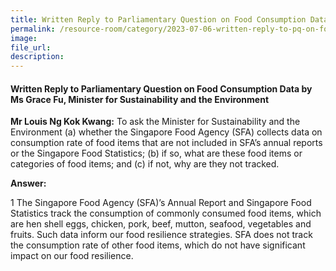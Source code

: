 ```yaml
---  
title: Written Reply to Parliamentary Question on Food Consumption Data by Ms Grace Fu, Minister for Sustainability and the Environment
permalink: /resource-room/category/2023-07-06-written-reply-to-pq-on-food-consumption-data
image:  
file_url:  
description:  
---  
```

#### Written Reply to Parliamentary Question on Food Consumption Data by Ms Grace Fu, Minister for Sustainability and the Environment

**Mr Louis Ng Kok Kwang:** To ask the Minister for Sustainability and the Environment (a) whether the Singapore Food Agency (SFA) collects data on consumption rate of food items that are not included in SFA’s annual reports or the Singapore Food Statistics; (b) if so, what are these food items or categories of food items; and (c) if not, why are they not tracked.

**Answer:**

1 The Singapore Food Agency (SFA)’s Annual Report and Singapore Food Statistics track the consumption of commonly consumed food items, which are hen shell eggs, chicken, pork, beef, mutton, seafood, vegetables and fruits. Such data inform our food resilience strategies. SFA does not track the consumption rate of other food items, which do not have significant impact on our food resilience.
